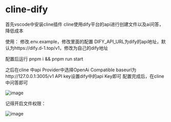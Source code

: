 # cline-dify
首先vscode中安装cline插件
cline使用dify平台的api进行创建文件以及ai问答，降低成本

使用：
修改.env.example，修改里面的配置
DIFY_API_URL为dify的api地址，默认为https://dify.d-1.top/v1，修改为自己的dify地址

配置后运行 pnpm i &&  pnpm run start

之后在cline 中api Provider中选择OpenAi Compatible
baseurl为http://127.0.0.1:3005/v1
API key设置dify中的api Key即可
配置完成后，在cline中问答即可

![image](https://github.com/user-attachments/assets/d8251b01-f4e1-4ca9-9167-5d7d572b3828)

记得开启文件权限：

![image](https://github.com/user-attachments/assets/552e1bf7-80ff-47b0-bc26-9e60e7163ad2)
